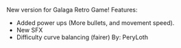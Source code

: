 New version for Galaga Retro Game!
Features:
- Added power ups (More bullets, and movement speed).
- New SFX
- Difficulty curve balancing (fairer)
By: PeryLoth